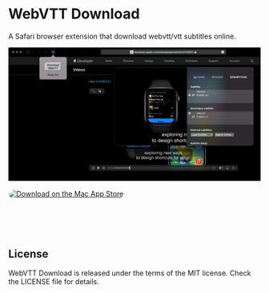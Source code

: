 # WebVTT Download

A Safari browser extension that download webvtt/vtt subtitles online.

![Screenshot](./Screenshot.png)


<a href="https://apps.apple.com/us/app/webvtt-download/id1629807036?mt=12&amp;itsct=apps_box_badge&amp;itscg=30200" style="display: inline-block; overflow: hidden; border-radius: 13px; width: 250px; height: 83px;"><img src="https://tools.applemediaservices.com/api/badges/download-on-the-mac-app-store/black/en-us?size=250x83&amp;releaseDate=1655683200&h=805df059197932c44a7356dd081761cc" alt="Download on the Mac App Store" style="border-radius: 13px; width: 250px; height: 83px;"></a>

## License

WebVTT Download is released under the terms of the MIT license. Check the LICENSE file for details.
